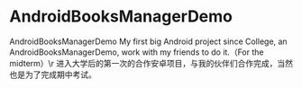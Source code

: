 # AndroidBooksManagerDemo
AndroidBooksManagerDemo
My first big Android project since College, an AndroidBooksManagerDemo, work with my friends to do it.（For the midterm）\r
进入大学后的第一次的合作安卓项目，与我的伙伴们合作完成，当然也是为了完成期中考试。
